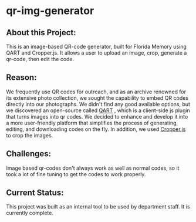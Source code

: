 # qr-img-generator

<h2>About this Project:</h2>
This is an image-based QR-code generator, built for Florida Memory using QART and Cropper.js. It allows a user to upload an image,
crop, generate a qr-code, then edit the code.
<h2>Reason:</h2>
<p>
We frequently use QR codes for outreach, and as an archive renowned for its extensive photo
collection, we sought the capability to embed QR codes directly into our
photographs. We didn't find any good available options, but we discovered an open-source called <a
href="https://github.com/kciter/qart.js?tab=readme-ov-file">QART</a>
, which is a client-side js plugin that turns images into qr codes.
We decided to enhance and develop it into a
more user-friendly platform that simplifies the process of generating,
editing, and downloading codes on the fly. In addition, we used <a href="https://github.com/fengyuanchen/cropperjs">Cropper.js</a> to crop the images.
</p>

<h2>Challenges:</h2>
<p>Image based qr-codes don't always work as well as normal codes, so it took a lot of fine tuning to get the codes to work properly.</p>

<h2>Current Status:</h2>
<p>This project was built as an internal tool to be used by department staff. It is currently complete.</p>
